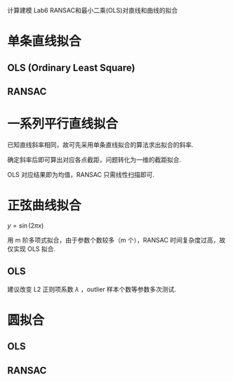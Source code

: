 计算建模 Lab6 RANSAC和最小二乘(OLS)对直线和曲线的拟合
# 单条直线拟合

## OLS (Ordinary Least Square)

## RANSAC

# 一系列平行直线拟合

已知直线斜率相同，故可先采用单条直线拟合的算法求出拟合的斜率.

确定斜率后即可算出对应各点截距，问题转化为一维的截距拟合.

OLS 对应结果即为均值，RANSAC 只需线性扫描即可.

# 正弦曲线拟合

$y = \sin(2\pi x)$

用 m 阶多项式拟合，由于参数个数较多（m 个），RANSAC 时间复杂度过高，故仅实现 OLS 拟合.

## OLS

建议改变 L2 正则项系数 $\lambda$ ，outlier 样本个数等参数多次测试.

# 圆拟合

## OLS

## RANSAC